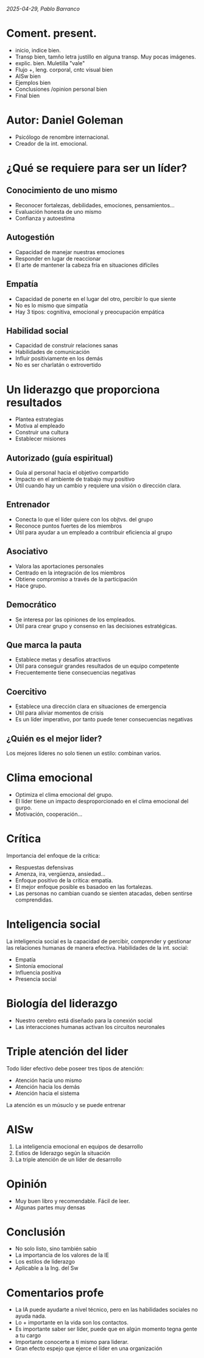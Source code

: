 *2025-04-29, Pablo Barranco*

# Coment. present.
- inicio, indice bien.
- Transp bien, tamño letra justillo en alguna transp. Muy pocas imágenes.
- explic. bien. Muletilla "vale"
- Flujo +, leng. corporal, cntc visual bien
- AISw bien
- Ejemplos bien
- Conclusiones /opinion personal bien
- Final bien

# Autor: Daniel Goleman
- Psicólogo de renombre internacional.
- Creador de la int. emocional.


# ¿Qué se requiere para ser un líder?
## Conocimiento de uno mismo
- Reconocer fortalezas, debilidades, emociones, pensamientos...
- Evaluación honesta de uno mismo
- Confianza y autoestima

## Autogestión
- Capacidad de manejar nuestras emociones
- Responder en lugar de reaccionar
- El arte de mantener la cabeza fría en situaciones difíciles

## Empatía
- Capacidad de ponerte en el lugar del otro, percibir lo que siente
- No es lo mismo que simpatía
- Hay 3 tipos: cognitiva, emocional y preocupación empática

## Habilidad social
- Capacidad de construir relaciones sanas
- Habilidades de comunicación
- Influir positiviamente en los demás
- No es ser charlatán o extrovertido


# Un liderazgo que proporciona resultados
- Plantea estrategias
- Motiva al empleado
- Construir una cultura
- Establecer misiones

## Autorizado (guía espiritual)
- Guía al personal hacia el objetivo compartido
- Impacto en el ambiente de trabajo muy positivo
- Útil cuando hay un cambio y requiere una visión o dirección clara.

## Entrenador
- Conecta lo que el líder quiere con los objtvs. del grupo
- Reconoce puntos fuertes de los miembros
- Útil para ayudar a un empleado a contribuir eficiencia al grupo


## Asociativo
- Valora las aportaciones personales
- Centrado en la integración de los miembros
- Obtiene compromiso a través de la participación
- Hace grupo.

## Democrático
- Se interesa por las opiniones de los empleados.
- Útil para crear grupo y consenso en las decisiones estratégicas.

## Que marca la pauta
- Establece metas y desafíos atractivos
- Útil para conseguir grandes resultados de un equipo competente
- Frecuentemente tiene consecuencias negativas

## Coercitivo
- Establece una dirección clara en situaciones de emergencia
- Útil para aliviar momentos de crisis
- Es un líder imperativo, por tanto puede tener consecuencias negativas


## ¿Quién es el mejor lider?
Los mejores líderes no solo tienen un estilo: combinan varios.

# Clima emocional
- Optimiza el clima emocional del grupo.
- El líder tiene un impacto desproporcionado en el clima emocional del gurpo.
- Motivación, cooperación...

# Crítica
Importancia del enfoque de la crítica:
- Respuestas defensivas
- Amenza, ira, vergüenza, ansiedad...
- Enfoque positivo de la crítica: empatía.
- El mejor enfoque posible es basadoo en las fortalezas.
- Las personas no cambian cuando se sienten atacadas, deben sentirse comprendidas.


# Inteligencia social
La inteligencia social es la capacidad de percibir, comprender y gestionar las relaciones humanas de manera efectiva. Habilidades de la int. social:
- Empatía
- Sintonía emocional
- Influencia positiva
- Presencia social

# Biología del liderazgo
- Nuestro cerebro está diseñado para la conexión social
- Las interacciones humanas activan los circuitos neuronales

# Triple atención del lider
Todo líder efectivo debe poseer tres tipos de atención:
- Atención hacia uno mismo
- Atención hacia los demás
- Atención hacia el sistema

La atención es un músuclo y se puede entrenar

# AISw
1. La inteligencia emocional en equipos de desarrollo
2. Estios de liderazgo según la situación
3. La triple atención de un líder de desarrollo


# Opinión
- Muy buen libro y recomendable. Fácil de leer.
- Algunas partes muy densas


# Conclusión
- No solo listo, sino también sabio
- La importancia de los valores de la IE
- Los estilos de liderazgo
- Aplicable a la Ing. del Sw

# Comentarios profe
- La IA puede ayudarte a nivel técnico, pero en las habilidades sociales no ayuda nada.
- Lo + importante en la vida son los contactos.
- Es importante saber ser líder, puede que en algún momento tegna gente a tu cargo
- Importante conocerte a ti mismo para liderar.
- Gran efecto espejo que ejerce el líder en una organización
